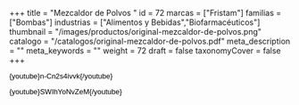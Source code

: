 +++
title = "Mezcaldor de Polvos "
id = 72
marcas = ["Fristam"]
familias = ["Bombas"]
industrias = ["Alimentos y Bebidas","Biofarmacéuticos"]
thumbnail = "/images/productos/original-mezcaldor-de-polvos.png"
catalogo = "/catalogos/original-mezcaldor-de-polvos.pdf"
meta_description = ""
meta_keywords = ""
weight = 72
draft = false
taxonomyCover = false
+++
<p><span style="color: #000000; font-family: Arial; font-size: 13px; line-height: 14.399999618530273px; text-align: justify; white-space: pre-wrap;">{youtube}n-Cn2s4ivvk{/youtube}</span></p>
<p><span style="color: #000000; font-family: Arial; font-size: 13px; line-height: 14.399999618530273px; text-align: justify; white-space: pre-wrap;">{youtube}SWIhYoNvZeM{/youtube}</span></p>
<p> </p>
<p> </p>
<p> </p>